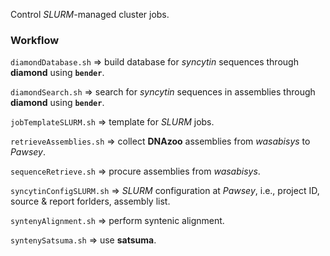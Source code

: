 Control _SLURM_-managed cluster jobs.

### Workflow

`diamondDatabase.sh` => build database for _syncytin_ sequences through **diamond** using **`bender`**.

`diamondSearch.sh` => search for _syncytin_ sequences in assemblies through **diamond** using **`bender`**.

`jobTemplateSLURM.sh` => template for _SLURM_ jobs.

`retrieveAssemblies.sh` => collect **DNAzoo** assemblies from _wasabisys_ to _Pawsey_.

`sequenceRetrieve.sh` => procure assemblies from _wasabisys_.

`syncytinConfigSLURM.sh` => _SLURM_ configuration at _Pawsey_, i.e., project ID, source & report forlders, assembly list.

`syntenyAlignment.sh` => perform syntenic alignment.

`syntenySatsuma.sh` => use **satsuma**.
